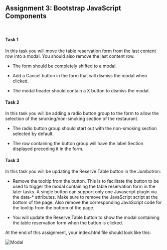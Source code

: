 ## Assignment 3: Bootstrap JavaScript Components

&nbsp;

#### **Task 1**

In this task you will move the table reservation form from the last content row into a modal. You should also remove the 
last content row.

* The form should be completely shifted to a modal.

* Add a Cancel button in the form that will dismiss the modal when clicked.

* The modal header should contain a X button to dismiss the modal.

#### **Task 2**

In this task you will be adding a radio button group to the form to allow the selection of the smoking/non-smoking 
section of the restaurant.

* The radio button group should start out with the non-smoking section selected by default.

* The row containing the button group will have the label Section displayed preceding it in the form.

#### **Task 3**

In this task you will be updating the Reserve Table button in the Jumbotron:

* Remove the tooltip from the button. This is to facilitate the button to be used to trigger the modal containing the 
table reservation form in the later tasks. A single button can support only one Javascript plugin via the data-* 
attributes. Make sure to remove the JavaScript script at the bottom of the page. Also remove the corresponding 
JavaScript code for the tooltip from the bottom of the page.

* You will update the Reserve Table button to show the modal containing the table reservation form when the button is 
clicked.

At the end of this assignment, your index.html file should look like this:

![Modal](FSWebDev-HKST/Bootstrap/Module3/modal.png?raw=true)